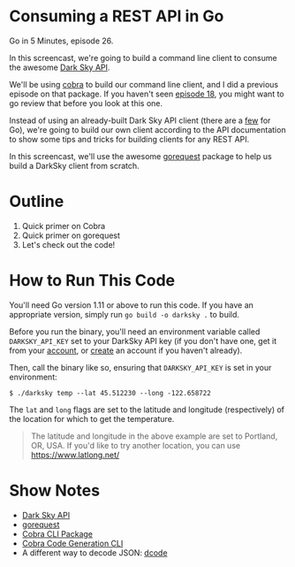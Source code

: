 # Consuming a REST API in Go

Go in 5 Minutes, episode 26.

In this screencast, we're going to build a command line client to consume the awesome [Dark Sky API](https://darksky.net/dev/docs).

We'll be using [cobra](https://github.com/spf13/cobra) to build our command line client, and I did a previous episode on that package. If you haven't seen [episode 18](https://goin5minutes.com/screencast/episode_18_cli_with_cobra/), you might want to go review that before you look at this one.

Instead of using an already-built Dark Sky API client (there are a [few](https://darksky.net/dev/docs/libraries) for Go), we're going to build our own client according to the API documentation to show some tips and tricks for building clients for any REST API.

In this screencast, we'll use the awesome [gorequest](https://github.com/parnurzeal/gorequest) package to help us build a DarkSky client from scratch.

# Outline

1. Quick primer on Cobra
1. Quick primer on gorequest
1. Let's check out the code!

# How to Run This Code

You'll need Go version 1.11 or above to run this code. If you have an appropriate version, simply run `go build -o darksky .` to build.

Before you run the binary, you'll need an environment variable called `DARKSKY_API_KEY` set to your DarkSky API key (if you don't have one, get it from your [account](https://darksky.net/dev/account), or [create](https://darksky.net/dev/register) an account if you haven't already).

Then, call the binary like so, ensuring that `DARKSKY_API_KEY` is set in your environment:

```console
$ ./darksky temp --lat 45.512230 --long -122.658722
```

The `lat` and `long` flags are set to the latitude and longitude (respectively) of the location for which to get the temperature.

>The latitude and longitude in the above example are set to Portland, OR, USA. If you'd like to try another location, you can use https://www.latlong.net/

# Show Notes

- [Dark Sky API](https://darksky.net/dev/docs)
- [gorequest](https://github.com/parnurzeal/gorequest)
- [Cobra CLI Package](https://github.com/spf13/cobra)
- [Cobra Code Generation CLI](https://github.com/spf13/cobra/blob/master/cobra/README.md)
- A different way to decode JSON: [dcode](https://github.com/go-functional/dcode)
